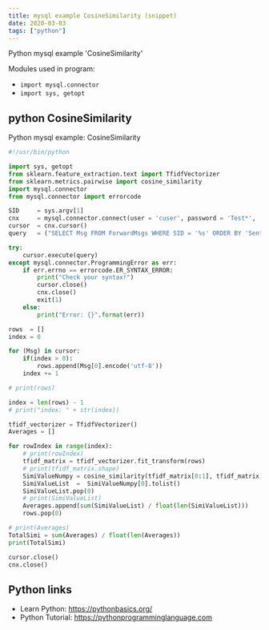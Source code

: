 ```yaml
---
title: mysql example CosineSimilarity (snippet)
date: 2020-03-03
tags: ["python"]
---
```

Python mysql example 'CosineSimilarity'


Modules used in program: 
* `import mysql.connector`
* `import sys, getopt`

## python CosineSimilarity

Python mysql example: CosineSimilarity

```python
#!/usr/bin/python

import sys, getopt
from sklearn.feature_extraction.text import TfidfVectorizer
from sklearn.metrics.pairwise import cosine_similarity
import mysql.connector
from mysql.connector import errorcode

SID 	= sys.argv[1]
cnx 	= mysql.connector.connect(user = 'cuser', password = 'Test*',  database = 'SPdb')
cursor 	= cnx.cursor()
query 	= ("SELECT Msg FROM ForwardMsgs WHERE SID = '%s' ORDER BY 'SentTime' DESC LIMIT 10") %SID

try:
	cursor.execute(query)
except mysql.connector.ProgrammingError as err:
	if err.errno == errorcode.ER_SYNTAX_ERROR:
		print("Check your syntax!")
		cursor.close()
		cnx.close()
		exit(1)
	else:
		print("Error: {}".format(err))

rows  = []
index = 0

for (Msg) in cursor:
	if(index > 0):
		rows.append(Msg[0].encode('utf-8'))
	index += 1

# print(rows)

index = len(rows) - 1
# print("index: " + str(index))

tfidf_vectorizer = TfidfVectorizer()
Averages = []

for rowIndex in range(index):
	# print(rowIndex)
	tfidf_matrix = tfidf_vectorizer.fit_transform(rows)
	# print(tfidf_matrix.shape)
	SimiValueNumpy = cosine_similarity(tfidf_matrix[0:1], tfidf_matrix)
	SimiValueList  =  SimiValueNumpy[0].tolist()
	SimiValueList.pop(0)
	# print(SimiValueList)
	Averages.append(sum(SimiValueList) / float(len(SimiValueList)))
	rows.pop(0)

# print(Averages)
TotalSimi = sum(Averages) / float(len(Averages))
print(TotalSimi)

cursor.close()
cnx.close()


```

## Python links

- Learn Python: https://pythonbasics.org/
- Python Tutorial: https://pythonprogramminglanguage.com
